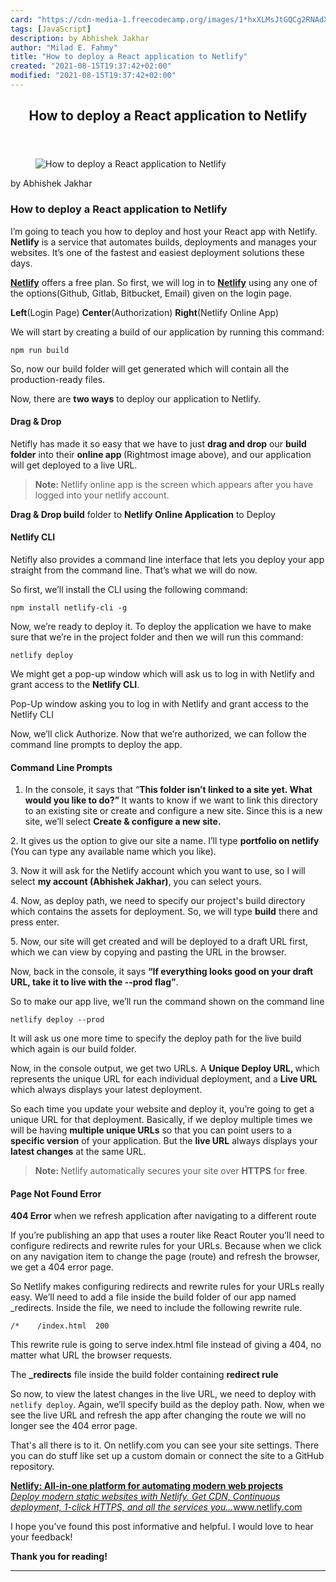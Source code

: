 ```yaml
---
card: "https://cdn-media-1.freecodecamp.org/images/1*hxXLMsJtGQCg2RNAdXd3bQ.png"
tags: [JavaScript]
description: by Abhishek Jakhar
author: "Milad E. Fahmy"
title: "How to deploy a React application to Netlify"
created: "2021-08-15T19:37:42+02:00"
modified: "2021-08-15T19:37:42+02:00"
---
```

<div class="site-wrapper">
<main id="site-main" class="site-main outer">
<div class="inner">
<article class="post-full post tag-javascript tag-react tag-software-development tag-design tag-programming ">
<header class="post-full-header">
<h1 class="post-full-title">How to deploy a React application to Netlify</h1>
</header>
<figure class="post-full-image">
<picture>
<source media="(max-width: 700px)" sizes="1px" srcset="data:image/gif;base64,R0lGODlhAQABAIAAAAAAAP///yH5BAEAAAAALAAAAAABAAEAAAIBRAA7 1w">
<source media="(min-width: 701px)" sizes="(max-width: 800px) 400px,
(max-width: 1170px) 700px,
1400px" srcset="https://cdn-media-1.freecodecamp.org/images/1*hxXLMsJtGQCg2RNAdXd3bQ.png 300w,
https://cdn-media-1.freecodecamp.org/images/1*hxXLMsJtGQCg2RNAdXd3bQ.png 600w,
https://cdn-media-1.freecodecamp.org/images/1*hxXLMsJtGQCg2RNAdXd3bQ.png 1000w,
https://cdn-media-1.freecodecamp.org/images/1*hxXLMsJtGQCg2RNAdXd3bQ.png 2000w">
<img onerror="this.style.display='none'" src="https://cdn-media-1.freecodecamp.org/images/1*hxXLMsJtGQCg2RNAdXd3bQ.png" alt="How to deploy a React application to Netlify">
</picture>
</figure>
<section class="post-full-content">
<div class="post-content medium-migrated-article">
<p>by Abhishek Jakhar</p>
<h1 id="how-to-deploy-a-react-application-to-netlify">How to deploy a React application to Netlify</h1>
<p>I’m going to teach you how to deploy and host your React app with Netlify.<br><strong>Netlify</strong> is a service that automates builds, deployments and manages your websites. It’s one of the fastest and easiest deployment solutions these days.</p>
<p><a href="https://www.netlify.com/" rel="noopener"><strong>Netlify</strong></a> offers a free plan. So first, we will log in to <a href="https://www.netlify.com/" rel="noopener"><strong>Netlify</strong></a> using any one of the options(Github, Gitlab, Bitbucket, Email) given on the login page.</p>
<figcaption><strong>Left</strong>(Login Page) <strong>Center</strong>(Authorization) <strong>Right</strong>(Netlify Online App)</figcaption>
</figure>
<p>We will start by creating a build of our application by running this command:</p><pre><code>npm run build</code></pre>
<p>So, now our build folder will get generated which will contain all the production-ready files.</p>
<p>Now, there are <strong>two ways</strong> to deploy our application to Netlify.</p>
<h4 id="drag-drop"><strong>Drag &amp; Drop</strong></h4>
<p>Netifly has made it so easy that we have to just <strong>drag and drop</strong> our <strong>build folder</strong> into their <strong>online app </strong>(Rightmost image above), and our application will get deployed to a live URL.</p>
<blockquote><strong>Note: </strong>Netlify online app is the screen which appears after you have logged into your netlify account.</blockquote>
<figcaption><strong>Drag &amp; Drop build</strong> folder to <strong>Netlify Online Application</strong> to Deploy</figcaption>
</figure>
<h4 id="netlify-cli"><strong>Netlify CLI</strong></h4>
<p>Netifly also provides a command line interface that lets you deploy your app straight from the command line. That’s what we will do now.</p>
<p>So first, we’ll install the CLI using the following command:</p><pre><code>npm install netlify-cli -g</code></pre>
<p>Now, we’re ready to deploy it. To deploy the application we have to make sure that we’re in the project folder and then we will run this command:</p><pre><code>netlify deploy</code></pre>
<p>We might get a pop-up window which will ask us to log in with Netlify and grant access to the <strong>Netlify CLI</strong>.</p>
<figcaption>Pop-Up window asking you to log in with Netlify and grant access to the Netlify CLI</figcaption>
</figure>
<p>Now, we’ll click Authorize. Now that we’re authorized, we can follow the command line prompts to deploy the app.</p>
<h4 id="command-line-prompts">Command Line Prompts</h4>
<ol>
<li>In the console, it says that “<strong>This folder isn’t linked to a site yet. What would you like to do?” </strong>It wants to know if we want to link this directory to an existing site or create and configure a new site. Since this is a new site, we’ll select <strong>Create &amp; configure a new site.</strong></li>
</ol>
<p>2. It gives us the option to give our site a name. I’ll type <strong>portfolio on netlify </strong>(You can type any available name which you like).</p>
<p>3. Now it will ask for the Netlify account which you want to use, so I will select <strong>my account (Abhishek Jakhar)</strong>, you can select yours.</p>
<p>4. Now, as deploy path, we need to specify our project's build directory which contains the assets for deployment. So, we will type <strong>build</strong> there and press enter.</p>
<p>5. Now, our site will get created and will be deployed to a draft URL first, which we can view by copying and pasting the URL in the browser.</p>
<p>Now, back in the console, it says <strong>“If everything looks good on your draft URL, take it to live with the --prod flag”</strong>.</p>
<p>So to make our app live, we’ll run the command shown on the command line</p><pre><code>netlify deploy --prod</code></pre>
<p>It will ask us one more time to specify the deploy path for the live build which again is our build folder.</p>
<p>Now, in the console output, we get two URLs. A <strong>Unique Deploy URL, </strong>which represents the unique URL for each individual deployment, and a <strong>Live URL </strong>which always displays your latest deployment.</p>
<p>So each time you update your website and deploy it, you’re going to get a unique URL for that deployment. Basically, if we deploy multiple times we will be having <strong>multiple unique URLs</strong> so that you can point users to a <strong>specific version</strong> of your application. But the <strong>live URL</strong> always displays your <strong>latest changes</strong> at the same URL.</p>
<blockquote><strong>Note: </strong>Netlify automatically secures your site over <strong>HTTPS</strong> for <strong>free</strong>.</blockquote>
<h4 id="page-not-found-error">Page Not Found Error</h4>
<figcaption><strong>404 Error</strong> when we refresh application after navigating to a different route</figcaption>
</figure>
<p>If you’re publishing an app that uses a router like React Router you’ll need to configure redirects and rewrite rules for your URLs. Because when we click on any navigation item to change the page (route) and refresh the browser, we get a 404 error page.</p>
<p>So Netlify makes configuring redirects and rewrite rules for your URLs really easy. We’ll need to add a file inside the build folder of our app named _redirects. Inside the file, we need to include the following rewrite rule.</p><pre><code>/*    /index.html  200</code></pre>
<p>This rewrite rule is going to serve index.html file instead of giving a 404, no matter what URL the browser requests.</p>
<figcaption>The <strong>_redirects</strong> file inside the build folder containing <strong>redirect rule</strong></figcaption>
</figure>
<p>So now, to view the latest changes in the live URL, we need to deploy with <code>netlify deploy</code>. Again, we’ll specify build as the deploy path. Now, when we see the live URL and refresh the app after changing the route we will no longer see the 404 error page.</p>
<p>That's all there is to it. On netlify.com you can see your site settings. There you can do stuff like set up a custom domain or connect the site to a GitHub repository.</p>
<p><a href="https://www.netlify.com/" rel="noopener"><strong>Netlify: All-in-one platform for automating modern web projects</strong></a><br><a href="https://www.netlify.com/" rel="noopener"><em>Deploy modern static websites with Netlify. Get CDN, Continuous deployment, 1-click HTTPS, and all the services you…</em>www.netlify.com</a></p>
<p>I hope you’ve found this post informative and helpful. I would love to hear your feedback!</p>
<p><strong>Thank you for reading!</strong></p>
</div>
<hr>
</section>
</article>
</div>
</main>
</div>
<!-- Google Tag Manager (noscript) -->
<!-- End Google Tag Manager (noscript) -->
